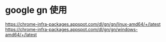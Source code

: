 # google gn 使用

https://chrome-infra-packages.appspot.com/dl/gn/gn/linux-amd64/+/latest
https://chrome-infra-packages.appspot.com/dl/gn/gn/windows-amd64/+/latest